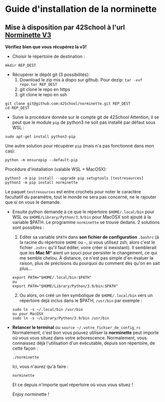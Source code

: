 Guide d'installation de la norminette
=========================

Mise à disposition par 42School à l'url [Norminette V3](https://github.com/42School/norminette)
-----------------------------------------------------------------------------------------------

**Vérifiez bien que vous récupérez la v3!**

+ Choisir le répertoire de destination :
```shell
mkdir REP_DEST
```
+ Récupérer le dépôt git (3 possibilités):
    1. Download le zip mis à dispo sur github. Pour dezip: `tar -xvf repo.tar REP_DEST`
    2. git clone le repo en https
    3. git clone le repo en ssh
  
```shell
git clone git@github.com:42School/norminette.git REP_DEST
cd REP_DEST
```
+ Suive la procédure donnée sur le compte git de 42School
Attention, il se peut que le module `pip` de python3 ne soit pas installé par
défaut sous WSL :

```shell
sudo apt-get install python3-pip
```
Une autre solution pour récupérer `pip` (mais n'a pas fonctionné dans mon cas):
```shell
python -m ensurepip --default-pip
```
Procédure d'installation (valable WSL + MacOSX):
```shell
python3 -m pip install --upgrade pip setuptools [testresources]
python3 -m pip install norminette
```

Le paquet `testresources` est entre crochets pour noter le caractère facultatif du
paramètre, tout le monde ne sera pas concerné, ne le rajouter que si on vous
le demande.

+ Ensuite python demande à ce que le répertoire `$HOME/.local/bin` pour WSL ou `$HOME/Library/Python/3.9/bin` pour MacOSX soit ajouté à la
variable $PATH. Le programme `norminette` se trouve dedans. 2
solutions sont possibles :
    1. Editer sa variable `$PATH` dans **son fichier de configuration** `.bashrc` (à la
       racine du répertoire `$HOME` ou `~`, si vous utilisez zsh, alors c'est le
       fichier `.zshrc` qu'il faut éditer, voire créer si inexistant). Il semblerait que les **Mac M*** aient un souci pour persister le changement, ce qui me semble chelou. À distance, ce n'est pas simple d'en évaluer la raison, plus de précisions du pourquoi du comment dès qu'on en sait plus...
    ```shell
    export PATH="$HOME/.local/bin:$PATH"
    ou
    export PATH="$HOME/Library/Python/3.9/bin:$PATH"
    ```
    2. Ou alors, on créé un lien symbolique de `$HOME/.local/bin` vers un
       répertoire déjà inclus dans le $PATH, `/usr/bin` par exemple :
    ```shell
    sudo ln -s ~/.local/bin /usr/bin
    ou pour MacOSX
    sudo ln -s ~/Library/Python/3.9/bin /usr/bin
    ```
+ **Relancer le terminal** ou `source ~/.votre_fichier_de_config_rc` Normalement, c'est bon vous pouvez utiliser la
  **norminette** peut importe où vous vous situez dans votre arborescence.
  Normalement, vous connaissez déjà l'utilisation d'un exécutable, depuis son
  répertoire, de cette façon :
  ```shell
  ./norminette
  ```
  Ici, vous n'aurez qu'à faire :
  ```shell
  norminette
  ```
  Et ce depuis n'importe quel répertoire où vous vous situez !

  Enjoy norminette !

